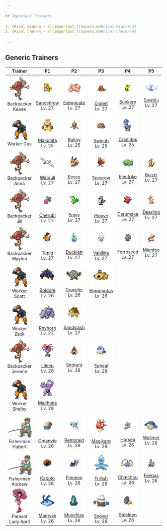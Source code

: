 ```yaml
---

## Important Trainers

1. [Rival Bianca – 3](important_trainers.md#rival-bianca-3)
2. [Rival Cheren – 4](important_trainers.md#rival-cheren-4)

---
```


## Generic Trainers</h3>

| Trainer | P1 | P2 | P3 | P4 | P5 | P6 |
|:-------:|:--:|:--:|:--:|:--:|:--:|:--:|
| ![Backpacker Keane](../../assets/trainers/backpacker.png "Backpacker Keane")<br>Backpacker Keane | ![Sandshrew](../../assets/sprites/sandshrew/front.png)<br>[Sandshrew](../../pokemon/sandshrew.md/)<br>Lv. 27 | ![Exeggcute](../../assets/sprites/exeggcute/front.png)<br>[Exeggcute](../../pokemon/exeggcute.md/)<br>Lv. 27 | ![Diglett](../../assets/sprites/diglett/front.png)<br>[Diglett](../../pokemon/diglett.md/)<br>Lv. 27 | ![Sunkern](../../assets/sprites/sunkern/front.png)<br>[Sunkern](../../pokemon/sunkern.md/)<br>Lv. 27 | ![Swablu](../../assets/sprites/swablu/front.png)<br>[Swablu](../../pokemon/swablu.md/)<br>Lv. 27 |
| ![Worker Gus](../../assets/trainers/worker.png "Worker Gus")<br>Worker Gus | ![Makuhita](../../assets/sprites/makuhita/front.png)<br>[Makuhita](../../pokemon/makuhita.md/)<br>Lv. 25 | ![Baltoy](../../assets/sprites/baltoy/front.png)<br>[Baltoy](../../pokemon/baltoy.md/)<br>Lv. 25 | ![Swinub](../../assets/sprites/swinub/front.png)<br>[Swinub](../../pokemon/swinub.md/)<br>Lv. 25 | ![Cranidos](../../assets/sprites/cranidos/front.png)<br>[Cranidos](../../pokemon/cranidos.md/)<br>Lv. 25 |
| ![Backpacker Anna](../../assets/trainers/backpacker.png "Backpacker Anna")<br>Backpacker Anna | ![Wingull](../../assets/sprites/wingull/front.png)<br>[Wingull](../../pokemon/wingull.md/)<br>Lv. 27 | ![Eevee](../../assets/sprites/eevee/front.png)<br>[Eevee](../../pokemon/eevee.md/)<br>Lv. 27 | ![Spearow](../../assets/sprites/spearow/front.png)<br>[Spearow](../../pokemon/spearow.md/)<br>Lv. 27 | ![Electrike](../../assets/sprites/electrike/front.png)<br>[Electrike](../../pokemon/electrike.md/)<br>Lv. 27 | ![Buizel](../../assets/sprites/buizel/front.png)<br>[Buizel](../../pokemon/buizel.md/)<br>Lv. 27 |
| ![Backpacker Jill](../../assets/trainers/backpacker.png "Backpacker Jill")<br>Backpacker Jill | ![Cherubi](../../assets/sprites/cherubi/front.png)<br>[Cherubi](../../pokemon/cherubi.md/)<br>Lv. 27 | ![Snivy](../../assets/sprites/snivy/front.png)<br>[Snivy](../../pokemon/snivy.md/)<br>Lv. 27 | ![Pidove](../../assets/sprites/pidove/front.png)<br>[Pidove](../../pokemon/pidove.md/)<br>Lv. 27 | ![Darumaka](../../assets/sprites/darumaka/front.png)<br>[Darumaka](../../pokemon/darumaka.md/)<br>Lv. 27 | ![Deerling](../../assets/sprites/deerling/front.png)<br>[Deerling](../../pokemon/deerling.md/)<br>Lv. 27 |
| ![Backpacker Waylon](../../assets/trainers/backpacker.png "Backpacker Waylon")<br>Backpacker Waylon | ![Tepig](../../assets/sprites/tepig/front.png)<br>[Tepig](../../pokemon/tepig.md/)<br>Lv. 27 | ![Ducklett](../../assets/sprites/ducklett/front.png)<br>[Ducklett](../../pokemon/ducklett.md/)<br>Lv. 27 | ![Vanillite](../../assets/sprites/vanillite/front.png)<br>[Vanillite](../../pokemon/vanillite.md/)<br>Lv. 27 | ![Ferroseed](../../assets/sprites/ferroseed/front.png)<br>[Ferroseed](../../pokemon/ferroseed.md/)<br>Lv. 27 | ![Mienfoo](../../assets/sprites/mienfoo/front.png)<br>[Mienfoo](../../pokemon/mienfoo.md/)<br>Lv. 27 |
| ![Worker Scott](../../assets/trainers/worker.png "Worker Scott")<br>Worker Scott | ![Boldore](../../assets/sprites/boldore/front.png)<br>[Boldore](../../pokemon/boldore.md/)<br>Lv. 26 | ![Graveler](../../assets/sprites/graveler/front.png)<br>[Graveler](../../pokemon/graveler.md/)<br>Lv. 26 | ![Hippopotas](../../assets/sprites/hippopotas/front.png)<br>[Hippopotas](../../pokemon/hippopotas.md/)<br>Lv. 26 |
| ![Worker Zack](../../assets/trainers/worker.png "Worker Zack")<br>Worker Zack | ![Rhyhorn](../../assets/sprites/rhyhorn/front.png)<br>[Rhyhorn](../../pokemon/rhyhorn.md/)<br>Lv. 27 | ![Sandslash](../../assets/sprites/sandslash/front.png)<br>[Sandslash](../../pokemon/sandslash.md/)<br>Lv. 27 |
| ![Backpacker Jerome](../../assets/trainers/backpacker.png "Backpacker Jerome")<br>Backpacker Jerome | ![Lileep](../../assets/sprites/lileep/front.png)<br>[Lileep](../../pokemon/lileep.md/)<br>Lv. 28 | ![Snorunt](../../assets/sprites/snorunt/front.png)<br>[Snorunt](../../pokemon/snorunt.md/)<br>Lv. 28 | ![Spheal](../../assets/sprites/spheal/front.png)<br>[Spheal](../../pokemon/spheal.md/)<br>Lv. 28 |
| ![Worker Shelby](../../assets/trainers/worker.png "Worker Shelby")<br>Worker Shelby | ![Machoke](../../assets/sprites/machoke/front.png)<br>[Machoke](../../pokemon/machoke.md/)<br>Lv. 28 |
| ![Fisherman Hubert](../../assets/trainers/fisherman.png "Fisherman Hubert")<br>Fisherman Hubert | ![Omanyte](../../assets/sprites/omanyte/front.png)<br>[Omanyte](../../pokemon/omanyte.md/)<br>Lv. 26 | ![Remoraid](../../assets/sprites/remoraid/front.png)<br>[Remoraid](../../pokemon/remoraid.md/)<br>Lv. 26 | ![Magikarp](../../assets/sprites/magikarp/front.png)<br>[Magikarp](../../pokemon/magikarp.md/)<br>Lv. 26 | ![Horsea](../../assets/sprites/horsea/front.png)<br>[Horsea](../../pokemon/horsea.md/)<br>Lv. 26 | ![Wailmer](../../assets/sprites/wailmer/front.png)<br>[Wailmer](../../pokemon/wailmer.md/)<br>Lv. 26 |
| ![Fisherman Andrew](../../assets/trainers/fisherman.png "Fisherman Andrew")<br>Fisherman Andrew | ![Kabuto](../../assets/sprites/kabuto/front.png)<br>[Kabuto](../../pokemon/kabuto.md/)<br>Lv. 26 | ![Finneon](../../assets/sprites/finneon/front.png)<br>[Finneon](../../pokemon/finneon.md/)<br>Lv. 26 | ![Frillish](../../assets/sprites/frillish/front.png)<br>[Frillish](../../pokemon/frillish.md/)<br>Lv. 26 | ![Chinchou](../../assets/sprites/chinchou/front.png)<br>[Chinchou](../../pokemon/chinchou.md/)<br>Lv. 26 | ![Feebas](../../assets/sprites/feebas/front.png)<br>[Feebas](../../pokemon/feebas.md/)<br>Lv. 26 |
| ![Parasol Lady April](../../assets/trainers/parasol_lady.png "Parasol Lady April")<br>Parasol Lady April | ![Mantyke](../../assets/sprites/mantyke/front.png)<br>[Mantyke](../../pokemon/mantyke.md/)<br>Lv. 26 | ![Munchlax](../../assets/sprites/munchlax/front.png)<br>[Munchlax](../../pokemon/munchlax.md/)<br>Lv. 26 | ![Snover](../../assets/sprites/snover/front.png)<br>[Snover](../../pokemon/snover.md/)<br>Lv. 26 | ![Shieldon](../../assets/sprites/shieldon/front.png)<br>[Shieldon](../../pokemon/shieldon.md/)<br>Lv. 26 |

